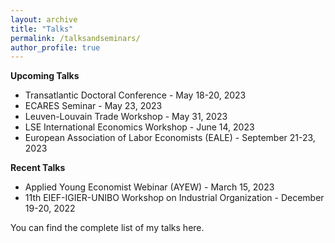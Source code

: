 ```yaml
---
layout: archive
title: "Talks"
permalink: /talksandseminars/
author_profile: true
---
```


**Upcoming Talks**

- <a href="https://www.london.edu/phd/transatlantic-doctoral-conference" style="text-decoration: none" target="_blank">Transatlantic Doctoral Conference</a> - May 18-20, 2023
- ECARES Seminar - May 23, 2023
- Leuven-Louvain Trade Workshop - May 31, 2023
- <a href="https://cep.lse.ac.uk/_new/EVENTS/International-Economics-Workshop/" style="text-decoration: none" target="_blank">LSE International Economics Workshop </a>  - June 14, 2023
- <a href="https://eale2023prague.eu" style="text-decoration: none" target="_blank">European Association of Labor Economists (EALE)</a> - September 21-23, 2023
 
**Recent Talks**
- <a href="https://www.monash.edu/business/research/our-research/impact-labs/soda-labs/our-events/applied-young-economists" style="text-decoration: none" target="_blank">Applied Young Economist Webinar (AYEW)</a> - March 15, 2023
- <a href="https://www.eief.it/eief/images/Program__11th_EIEF-IGIIER-UNIBO_workshop_on_IO.pdf" style="text-decoration: none" target="_blank">11th EIEF-IGIER-UNIBO Workshop on Industrial Organization</a> - December 19-20, 2022


You can find the complete list of my talks <a href="https://github.com/fabrizioleone/Resume/raw/main/CV_FL.pdf" style="text-decoration: none" target="_blank">here</a>.

